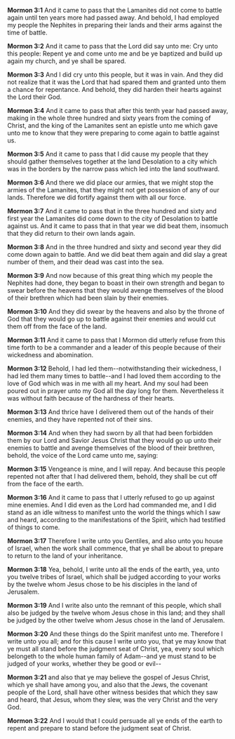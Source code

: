 **Mormon 3:1** And it came to pass that the Lamanites did not come to battle again until ten years more had passed away. And behold, I had employed my people the Nephites in preparing their lands and their arms against the time of battle.

**Mormon 3:2** And it came to pass that the Lord did say unto me: Cry unto this people: Repent ye and come unto me and be ye baptized and build up again my church, and ye shall be spared.

**Mormon 3:3** And I did cry unto this people, but it was in vain. And they did not realize that it was the Lord that had spared them and granted unto them a chance for repentance. And behold, they did harden their hearts against the Lord their God.

**Mormon 3:4** And it came to pass that after this tenth year had passed away, making in the whole three hundred and sixty years from the coming of Christ, and the king of the Lamanites sent an epistle unto me which gave unto me to know that they were preparing to come again to battle against us.

**Mormon 3:5** And it came to pass that I did cause my people that they should gather themselves together at the land Desolation to a city which was in the borders by the narrow pass which led into the land southward.

**Mormon 3:6** And there we did place our armies, that we might stop the armies of the Lamanites, that they might not get possession of any of our lands. Therefore we did fortify against them with all our force.

**Mormon 3:7** And it came to pass that in the three hundred and sixty and first year the Lamanites did come down to the city of Desolation to battle against us. And it came to pass that in that year we did beat them, insomuch that they did return to their own lands again.

**Mormon 3:8** And in the three hundred and sixty and second year they did come down again to battle. And we did beat them again and did slay a great number of them, and their dead was cast into the sea.

**Mormon 3:9** And now because of this great thing which my people the Nephites had done, they began to boast in their own strength and began to swear before the heavens that they would avenge themselves of the blood of their brethren which had been slain by their enemies.

**Mormon 3:10** And they did swear by the heavens and also by the throne of God that they would go up to battle against their enemies and would cut them off from the face of the land.

**Mormon 3:11** And it came to pass that I Mormon did utterly refuse from this time forth to be a commander and a leader of this people because of their wickedness and abomination.

**Mormon 3:12** Behold, I had led them--notwithstanding their wickedness, I had led them many times to battle--and I had loved them according to the love of God which was in me with all my heart. And my soul had been poured out in prayer unto my God all the day long for them. Nevertheless it was without faith because of the hardness of their hearts.

**Mormon 3:13** And thrice have I delivered them out of the hands of their enemies, and they have repented not of their sins.

**Mormon 3:14** And when they had sworn by all that had been forbidden them by our Lord and Savior Jesus Christ that they would go up unto their enemies to battle and avenge themselves of the blood of their brethren, behold, the voice of the Lord came unto me, saying:

**Mormon 3:15** Vengeance is mine, and I will repay. And because this people repented not after that I had delivered them, behold, they shall be cut off from the face of the earth.

**Mormon 3:16** And it came to pass that I utterly refused to go up against mine enemies. And I did even as the Lord had commanded me, and I did stand as an idle witness to manifest unto the world the things which I saw and heard, according to the manifestations of the Spirit, which had testified of things to come.

**Mormon 3:17** Therefore I write unto you Gentiles, and also unto you house of Israel, when the work shall commence, that ye shall be about to prepare to return to the land of your inheritance.

**Mormon 3:18** Yea, behold, I write unto all the ends of the earth, yea, unto you twelve tribes of Israel, which shall be judged according to your works by the twelve whom Jesus chose to be his disciples in the land of Jerusalem.

**Mormon 3:19** And I write also unto the remnant of this people, which shall also be judged by the twelve whom Jesus chose in this land; and they shall be judged by the other twelve whom Jesus chose in the land of Jerusalem.

**Mormon 3:20** And these things do the Spirit manifest unto me. Therefore I write unto you all; and for this cause I write unto you, that ye may know that ye must all stand before the judgment seat of Christ, yea, every soul which belongeth to the whole human family of Adam--and ye must stand to be judged of your works, whether they be good or evil--

**Mormon 3:21** and also that ye may believe the gospel of Jesus Christ, which ye shall have among you, and also that the Jews, the covenant people of the Lord, shall have other witness besides that which they saw and heard, that Jesus, whom they slew, was the very Christ and the very God.

**Mormon 3:22** And I would that I could persuade all ye ends of the earth to repent and prepare to stand before the judgment seat of Christ.


